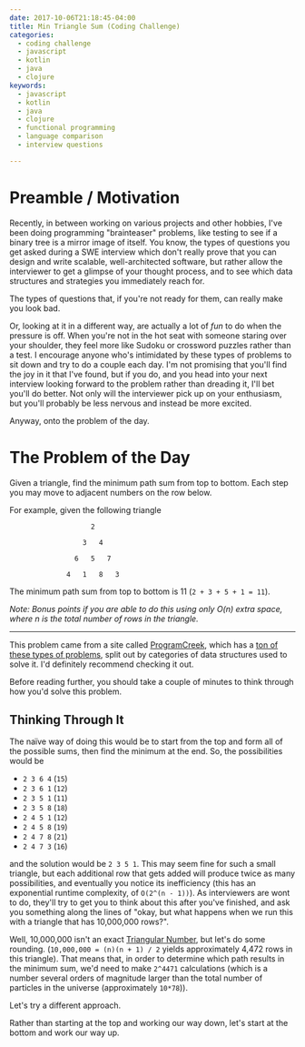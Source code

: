 ```yaml
---
date: 2017-10-06T21:18:45-04:00
title: Min Triangle Sum (Coding Challenge)
categories:
  - coding challenge
  - javascript
  - kotlin
  - java
  - clojure
keywords:
  - javascript
  - kotlin
  - java
  - clojure
  - functional programming
  - language comparison
  - interview questions

---
```


# Preamble / Motivation

Recently, in between working on various projects and other hobbies, I've been doing programming "brainteaser" problems,
like testing to see if a binary tree is a mirror image of itself. You know, the types of questions you get asked during
a SWE interview which don't really prove that you can design and write scalable, well-architected software, but rather
allow the interviewer to get a glimpse of your thought process, and to see which data structures and strategies you 
immediately reach for.

The types of questions that, if you're not ready for them, can really make you look bad.

Or, looking at it in a different way, are actually a lot of _fun_ to do when the pressure is off. When you're not in the
hot seat with someone staring over your shoulder, they feel more like Sudoku or crossword puzzles rather than a test. I
encourage anyone who's intimidated by these types of problems to sit down and try to do a couple each day. I'm not promising
that you'll find the joy in it that I've found, but if you do, and you head into your next interview looking forward to
the problem rather than dreading it, I'll bet you'll do better. Not only will the interviewer pick up on your enthusiasm,
but you'll probably be less nervous and instead be more excited.

Anyway, onto the problem of the day.

# The Problem of the Day

Given a triangle, find the minimum path sum from top to bottom. Each step you may move to adjacent numbers on the row below.

For example, given the following triangle

```
                    2 
                    
                  3   4
                  
                6   5   7
                
              4   1   8   3
```
The minimum path sum from top to bottom is 11 (`2 + 3 + 5 + 1 = 11`).

_Note: Bonus points if you are able to do this using only O(n) extra space, where n is the total number of rows in the triangle._

---

This problem came from a site called [ProgramCreek](https://www.programcreek.com/2013/01/leetcode-triangle-java/), which
has a [ton of these types of problems](https://www.programcreek.com/2012/11/top-10-algorithms-for-coding-interview/), split
out by categories of data structures used to solve it. I'd definitely recommend checking it out.

Before reading further, you should take a couple of minutes to think through how you'd solve this problem.

## Thinking Through It

The naïve way of doing this would be to start from the top and form all of the possible sums, then find the minimum
at the end. So, the possibilities would be

- `2 3 6 4` (`15`)
- `2 3 6 1` (`12`)
- `2 3 5 1` (`11`)
- `2 3 5 8` (`18`)
- `2 4 5 1` (`12`)
- `2 4 5 8` (`19`)
- `2 4 7 8` (`21`)
- `2 4 7 3` (`16`)

and the solution would be `2 3 5 1`. This may seem fine for such a small triangle, but each additional row that gets added
will produce twice as many possibilities, and eventually you notice its inefficiency (this has an exponential runtime
complexity, of `O(2^(n - 1))`). As interviewers are wont to do, they'll try to get you to think about this after you've
finished, and ask you something along the lines of "okay, but what happens when we run this with a triangle that has 
10,000,000 rows?".

Well, 10,000,000 isn't an exact [Triangular Number](https://en.wikipedia.org/wiki/Triangular_number),
but let's do some rounding. (`10,000,000 = (n)(n + 1) / 2` yields approximately 4,472 rows in this triangle). That means
that, in order to determine which path results in the minimum sum, we'd need to make `2^4471` calculations (which is a
number several orders of magnitude larger than the total number of particles in the universe (approximately `10*78`)).

Let's try a different approach.

Rather than starting at the top and working our way down, let's start at the bottom and work our way up.
